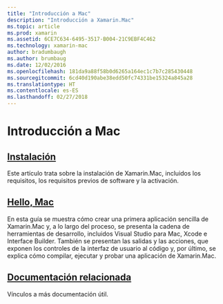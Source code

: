 ```yaml
---
title: "Introducción a Mac"
description: "Introducción a Xamarin.Mac"
ms.topic: article
ms.prod: xamarin
ms.assetid: 6CE7C634-6495-3517-B004-21C9EBF4C462
ms.technology: xamarin-mac
author: bradumbaugh
ms.author: brumbaug
ms.date: 12/02/2016
ms.openlocfilehash: 181da9a88f58b0d6265a164ec1c7b7c285430448
ms.sourcegitcommit: 6cd40d190abe38edd50fc74331be15324a845a28
ms.translationtype: HT
ms.contentlocale: es-ES
ms.lasthandoff: 02/27/2018
---
```

# <a name="getting-started-with-mac"></a>Introducción a Mac

##  <a name="installationmacget-startedinstallationmd"></a>[Instalación](~/mac/get-started/installation.md)

Este artículo trata sobre la instalación de Xamarin.Mac, incluidos los requisitos, los requisitos previos de software y la activación.

##  <a name="hello-macmacget-startedhello-macmd"></a>[Hello, Mac](~/mac/get-started/hello-mac.md)

En esta guía se muestra cómo crear una primera aplicación sencilla de Xamarin.Mac y, a lo largo del proceso, se presenta la cadena de herramientas de desarrollo, incluidos Visual Studio para Mac, Xcode e Interface Builder. También se presentan las salidas y las acciones, que exponen los controles de la interfaz de usuario al código y, por último, se explica cómo compilar, ejecutar y probar una aplicación de Xamarin.Mac.

##  <a name="related-documentationmacget-startedrelatedmd"></a>[Documentación relacionada](~/mac/get-started/related.md)

Vínculos a más documentación útil.
